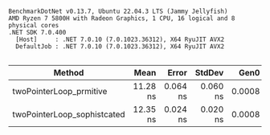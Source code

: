 ```

BenchmarkDotNet v0.13.7, Ubuntu 22.04.3 LTS (Jammy Jellyfish)
AMD Ryzen 7 5800H with Radeon Graphics, 1 CPU, 16 logical and 8 physical cores
.NET SDK 7.0.400
  [Host]     : .NET 7.0.10 (7.0.1023.36312), X64 RyuJIT AVX2
  DefaultJob : .NET 7.0.10 (7.0.1023.36312), X64 RyuJIT AVX2


```
|                      Method |     Mean |    Error |   StdDev |   Gen0 | Allocated |
|---------------------------- |---------:|---------:|---------:|-------:|----------:|
|     twoPointerLoop_prmitive | 11.28 ns | 0.064 ns | 0.060 ns | 0.0008 |      72 B |
| twoPointerLoop_sophistcated | 12.35 ns | 0.024 ns | 0.020 ns | 0.0008 |      72 B |
